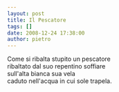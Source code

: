```yaml
---
layout: post
title: Il Pescatore
tags: []
date: 2008-12-24 17:38:00
author: pietro
---
```

Come si ribalta stupito un pescatore<br/>ribaltato dal suo repentino soffiare<br/>sull'alta bianca sua vela<br/>caduto nell'acqua in cui sole trapela.
